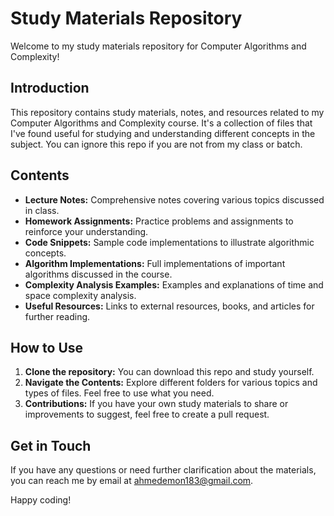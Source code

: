 # Study Materials Repository

Welcome to my study materials repository for Computer Algorithms and Complexity!

## Introduction

This repository contains study materials, notes, and resources related to my Computer Algorithms and Complexity course. It's a collection of files that I've found useful for studying and understanding different concepts in the subject. You can ignore this repo if you are not from my class or batch.

## Contents

- **Lecture Notes:** Comprehensive notes covering various topics discussed in class.
- **Homework Assignments:** Practice problems and assignments to reinforce your understanding.
- **Code Snippets:** Sample code implementations to illustrate algorithmic concepts.
- **Algorithm Implementations:** Full implementations of important algorithms discussed in the course.
- **Complexity Analysis Examples:** Examples and explanations of time and space complexity analysis.
- **Useful Resources:** Links to external resources, books, and articles for further reading.

## How to Use

1. **Clone the repository:** You can download this repo and study yourself.
2. **Navigate the Contents:** Explore different folders for various topics and types of files. Feel free to use what you need.
3. **Contributions:** If you have your own study materials to share or improvements to suggest, feel free to create a pull request.

## Get in Touch

If you have any questions or need further clarification about the materials, you can reach me by email at ahmedemon183@gmail.com.

Happy coding!

